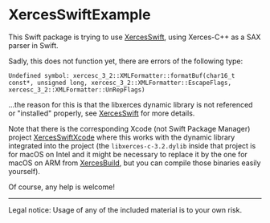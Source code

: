 # XercesSwiftExample

This Swift package is trying to use [XercesSwift](https://github.com/stefanspringer1/XercesSwift), using Xerces-C++ as a SAX parser in Swift.

Sadly, this does not function yet, there are errors of the following type:

```text
Undefined symbol: xercesc_3_2::XMLFormatter::formatBuf(char16_t const*, unsigned long, xercesc_3_2::XMLFormatter::EscapeFlags, xercesc_3_2::XMLFormatter::UnRepFlags)
```

...the reason for this is that the libxerces dynamic library is not referenced or "installed" properly, see [XercesSwift](https://github.com/stefanspringer1/XercesSwift) for more details.

Note that there is the corresponding Xcode (not Swift Package Manager) project [XercesSwiftXcode](https://github.com/stefanspringer1/XercesSwiftXcode) where this works with the dynamic library integrated into the project (the `libxerces-c-3.2.dylib` inside that project is for macOS on Intel and it might be necessary to replace it by the one for macOS on ARM from [XercesBuild](https://github.com/stefanspringer1/XercesBuild), but you can compile those binaries easily yourself).

Of course, any help is welcome!

---

Legal notice: Usage of any of the included material is to your own risk.